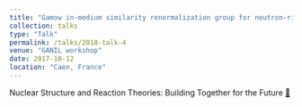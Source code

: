 ```yaml
---
title: "Gamow in-medium similarity renormalization group for neutron-rich nuclei"
collection: talks
type: "Talk"
permalink: /talks/2018-talk-4
venue: "GANIL workshop"
date: 2017-10-12
location: "Caen, France"
---
```


Nuclear Structure and Reaction Theories: Building Together for the Future  [🔗](https://indico.in2p3.fr/event/16527/page/1636-program)
